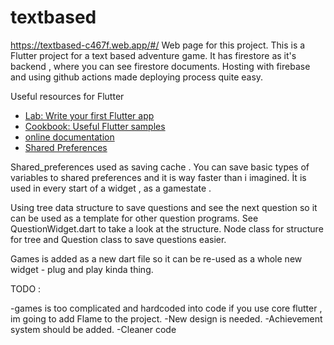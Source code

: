 # textbased
https://textbased-c467f.web.app/#/ Web page for this project.
This is a Flutter project for a text based adventure game. It has firestore as it's backend , where you can see firestore documents. Hosting with firebase and using github actions made deploying process quite easy.

Useful resources for Flutter
- [Lab: Write your first Flutter app](https://flutter.dev/docs/get-started/codelab)
- [Cookbook: Useful Flutter samples](https://flutter.dev/docs/cookbook)
- [online documentation](https://flutter.dev/docs)
- [Shared Preferences](https://flutter.dev/docs/cookbook/persistence/key-value)

Shared_preferences used as saving cache . You can save basic types of variables to shared preferences and it is way faster than i imagined. İt is used in every start of a widget , as a gamestate .

Using tree data structure to save questions and see the next question so it can be used as a template for other question programs. See QuestionWidget.dart to take a look at the structure.
Node class for structure for tree and Question class to save questions easier.

Games is added as a new dart file so it can be re-used as a whole new widget - plug and play kinda thing.


TODO : 

-games is too complicated and hardcoded into code if you use core flutter , im going to add  Flame to the project.
-New design is needed.
-Achievement system should be added.
-Cleaner code



